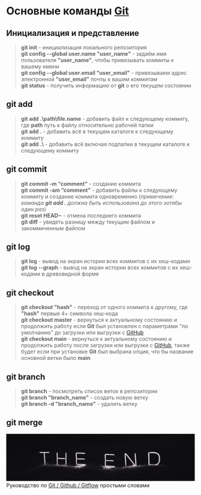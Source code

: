 # __Основные команды [Git](https://git-scm.com/download/win "скачать для Windows")__

 ## __Инициализация и представление__

> **git init** - инициализация локального репозитория  
> **git config --global user.name "user_name"** - задаём имя пользователя __"user_name"__, чтобы привязывать коммиты к вашему имени  
> **git config --global user.email "user_email"** - привязываем адрес электронной __"user_email"__ почты к вашим коммитам  
> **git status** - получить информацию от __git__ о его текущем состоянии

## __git add__

> **git add .\path\file.name** - добавить файл к следующему коммиту, где __path__ путь к файлу относительно рабочей папки  
> **git add .** - добавить всё в текущем каталоге к следующему коммиту  
> **git add .\​** - добавить всё включая подпапки в текущем каталоге к следующему коммиту

## __git commit__

> **git commit -m “comment”** - создание коммита  
> **git commit -am “comment”** -  добавить файлы к следующему коммиту и создание коммита одновременно (_примечание: команда __git add .__ должна быть использована до этого хотябы один раз_)  
> **git reset HEAD~** - отмена последнего коммита  
> **git diff** - увидеть разницу между текущим файлом и закоммиченным файлом

## __git log__

> **git log** - вывод на экран истории всех коммитов с их хеш-кодами  
> **git log --graph** - вывод на экран истории всех коммитов с их хеш-кодами в древовидной форме

## __git checkout__

> **git checkout "hash"** - переход от одного коммита к другому, где __"hash"__ первые 4+ символа хеш-кода  
> **git checkout master** - вернуться к актуальному состоянию и продолжить работу если **Git** был установлен с параметрами "по умолчанию" до загрузки или выгрузки с [GitHub](https://github.com/ "ссылка")  
> **git checkout main** - вернуться к актуальному состоянию и продолжить работу после загрузки или выгрузки с [GitHub](https://github.com/ "ссылка"), также будет если при установке **Git** был выбрана опция, что бы название основной ветки было __main__

## __git branch__

> **git branch** - посмотреть список веток в репозитории  
> **git branch "branch_name"** - создать новую ветку  
> **git branch -d "branch_name"** - удалить ветку

## __git merge__

![THE END](./images/the_end.jpg "продолжение на следующем задании")  
 Руководство по [Git / Github / Gitflow](https://proglib.io/p/git-github-gitflow/ "ссылка") простыми словами